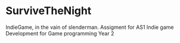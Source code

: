 # SurviveTheNight
 IndieGame, in the vain of slenderman. Assigment for AS1 Indie game Development for Game programming Year 2
